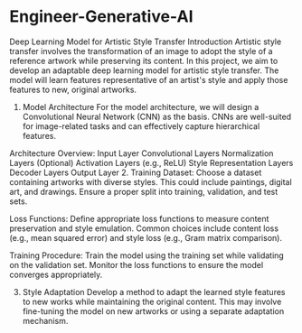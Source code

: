 # Engineer-Generative-AI
Deep Learning Model for Artistic Style Transfer
Introduction
Artistic style transfer involves the transformation of an image to adopt the style of a reference artwork while preserving its content. In this project, we aim to develop an adaptable deep learning model for artistic style transfer. The model will learn features representative of an artist's style and apply those features to new, original artworks.

1. Model Architecture
For the model architecture, we will design a Convolutional Neural Network (CNN) as the basis. CNNs are well-suited for image-related tasks and can effectively capture hierarchical features.

Architecture Overview:
Input Layer
Convolutional Layers
Normalization Layers (Optional)
Activation Layers (e.g., ReLU)
Style Representation Layers
Decoder Layers
Output Layer
2. Training
Dataset:
Choose a dataset containing artworks with diverse styles. This could include paintings, digital art, and drawings. Ensure a proper split into training, validation, and test sets.

Loss Functions:
Define appropriate loss functions to measure content preservation and style emulation. Common choices include content loss (e.g., mean squared error) and style loss (e.g., Gram matrix comparison).

Training Procedure:
Train the model using the training set while validating on the validation set. Monitor the loss functions to ensure the model converges appropriately.

3. Style Adaptation
Develop a method to adapt the learned style features to new works while maintaining the original content. This may involve fine-tuning the model on new artworks or using a separate adaptation mechanism.

